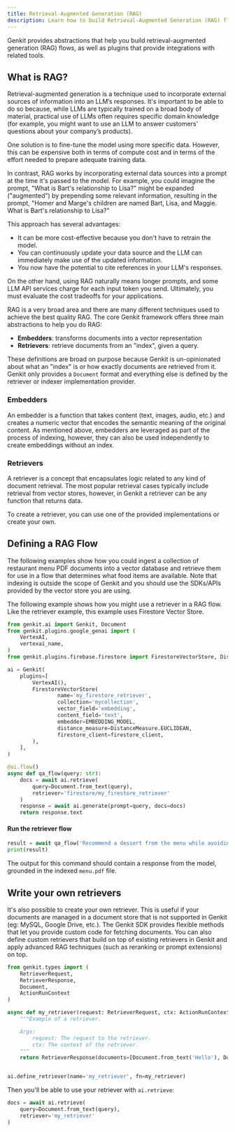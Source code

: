 ```yaml
---
title: Retrieval-Augmented Generation (RAG)
description: Learn how to build Retrieval-Augmented Generation (RAG) flows in Genkit Python using embedders and retrievers.
---
```


Genkit provides abstractions that help you build retrieval-augmented
generation (RAG) flows, as well as plugins that provide integrations with
related tools.

## What is RAG?

Retrieval-augmented generation is a technique used to incorporate external
sources of information into an LLM’s responses. It's important to be able to do
so because, while LLMs are typically trained on a broad body of material,
practical use of LLMs often requires specific domain knowledge (for example, you
might want to use an LLM to answer customers' questions about your company’s
products).

One solution is to fine-tune the model using more specific data. However, this
can be expensive both in terms of compute cost and in terms of the effort needed
to prepare adequate training data.

In contrast, RAG works by incorporating external data sources into a prompt at
the time it's passed to the model. For example, you could imagine the prompt,
"What is Bart's relationship to Lisa?" might be expanded ("augmented") by
prepending some relevant information, resulting in the prompt, "Homer and
Marge's children are named Bart, Lisa, and Maggie. What is Bart's relationship
to Lisa?"

This approach has several advantages:

- It can be more cost-effective because you don't have to retrain the model.
- You can continuously update your data source and the LLM can immediately
  make use of the updated information.
- You now have the potential to cite references in your LLM's responses.

On the other hand, using RAG naturally means longer prompts, and some LLM API
services charge for each input token you send. Ultimately, you must evaluate the
cost tradeoffs for your applications.

RAG is a very broad area and there are many different techniques used to achieve
the best quality RAG. The core Genkit framework offers three main abstractions
to help you do RAG:

- **Embedders**: transforms documents into a vector representation
- **Retrievers**: retrieve documents from an "index", given a query.

These definitions are broad on purpose because Genkit is un-opinionated about
what an "index" is or how exactly documents are retrieved from it. Genkit only
provides a `Document` format and everything else is defined by the retriever or
indexer implementation provider.

### Embedders

An embedder is a function that takes content (text, images, audio, etc.) and
creates a numeric vector that encodes the semantic meaning of the original
content. As mentioned above, embedders are leveraged as part of the process of
indexing, however, they can also be used independently to create embeddings
without an index.

### Retrievers

A retriever is a concept that encapsulates logic related to any kind of document
retrieval. The most popular retrieval cases typically include retrieval from
vector stores, however, in Genkit a retriever can be any function that returns
data.

To create a retriever, you can use one of the provided implementations or create
your own.

## Defining a RAG Flow

The following examples show how you could ingest a collection of restaurant menu
PDF documents into a vector database and retrieve them for use in a flow that
determines what food items are available. Note that indexing is outside the scope
of Genkit and you should use the SDKs/APIs provided by the vector store you are using.

The following example shows how you might use a retriever in a RAG flow. Like
the retriever example, this example uses Firestore Vector Store.

```python
from genkit.ai import Genkit, Document
from genkit.plugins.google_genai import (
    VertexAI,
    vertexai_name,
)
from genkit.plugins.firebase.firestore import FirestoreVectorStore, DistanceMeasure

ai = Genkit(
    plugins=[
        VertexAI(),
        FirestoreVectorStore(
                name='my_firestore_retriever',
                collection='mycollection',
                vector_field='embedding',
                content_field='text',
                embedder=EMBEDDING_MODEL,
                distance_measure=DistanceMeasure.EUCLIDEAN,
                firestore_client=firestore_client,
        ),
    ],
)

@ai.flow()
async def qa_flow(query: str):
    docs = await ai.retrieve(
        query=Document.from_text(query),
        retriever='firestore/my_firestore_retriever'
    )
    response = await ai.generate(prompt=query, docs=docs)
    return response.text
```

#### Run the retriever flow

```python
result = await qa_flow('Recommend a dessert from the menu while avoiding dairy and nuts')
print(result)
```

The output for this command should contain a response from the model, grounded
in the indexed `menu.pdf` file.

## Write your own retrievers

It's also possible to create your own retriever. This is useful if your
documents are managed in a document store that is not supported in Genkit (eg:
MySQL, Google Drive, etc.). The Genkit SDK provides flexible methods that let
you provide custom code for fetching documents. You can also define custom
retrievers that build on top of existing retrievers in Genkit and apply advanced
RAG techniques (such as reranking or prompt extensions) on top.

```python
from genkit.types import (
    RetrieverRequest,
    RetrieverResponse,
    Document,
    ActionRunContext
)

async def my_retriever(request: RetrieverRequest, ctx: ActionRunContext):
    """Example of a retriever.

    Args:
        request: The request to the retriever.
        ctx: The context of the retriever.
    """
    return RetrieverResponse(documents=[Document.from_text('Hello'), Document.from_text('World')])


ai.define_retriever(name='my_retriever', fn=my_retriever)
```

Then you'll be able to use your retriever with `ai.retrieve`:

```python
docs = await ai.retrieve(
    query=Document.from_text(query),
    retriever='my_retriever'
)
```
